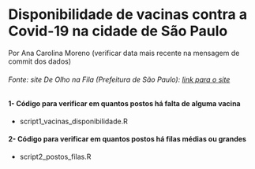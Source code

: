Disponibilidade de vacinas contra a Covid-19 na cidade de São Paulo
================
Por Ana Carolina Moreno
(verificar data mais recente na mensagem de commit dos dados)

<!-- README.md is generated from README.Rmd. Please edit that file -->

###### Fonte: site De Olho na Fila (Prefeitura de São Paulo): [link para o site](https://deolhonafila.prefeitura.sp.gov.br)

<!-- badges: start -->
<!-- badges: end -->

#### 1- Código para verificar em quantos postos há falta de alguma vacina

-   script1_vacinas_disponibilidade.R

#### 2- Código para verificar em quantos postos há filas médias ou grandes

-   script2_postos_filas.R

